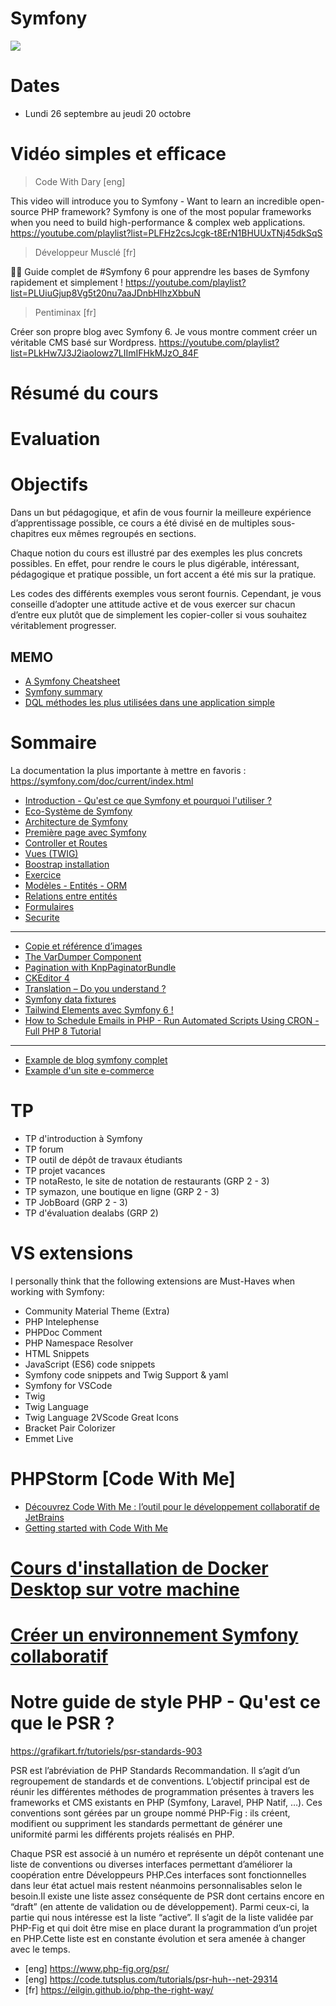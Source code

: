 <!--
https://cours.davidannebicque.fr/symfony/semestre-3/eco-systeme

https://gist.github.com/tomsihap/bbec9a89da170c7d4e02bf8046799878

https://gist.github.com/tomsihap/99b7ad51257721ee9c96bd2d95db504f

https://gist.github.com/tomsihap/e939150d64b25c7b4010c847a3e77d48

https://www.udemy.com/course/framework-symfony-de-0-a-pro/
https://gitlab.iut-clermont.uca.fr/tibertrand1/project-php-dealabs#tp-6-7-8-9-10
https://gist.github.com/tomsihap/bbec9a89da170c7d4e02bf8046799878
https://gist.github.com/tomsihap/e939150d64b25c7b4010c847a3e77d48
https://www.udemy.com/course/apprendre-symfony-par-la-creation-dun-site-ecommerce/
https://thomgo.github.io/Exercices/backend/symfony/
https://learn.web-develop.me/view/courses/symfony-5-le-guide-complet-debutants-et-intermediaires
https://github.com/search?q=symfony+cours+6&type=Repositories
https://github.com/codewithdary/symfony-6-course/tree/main
https://github.com/Alexandre-Peyron/symfony-training-course
https://github.com/Dannebicque/symfony-lp/blob/master/tp.md
https://github.com/Pierre-brtrd/Cours_Symfony_Pierre_Brtrd

-->

# Symfony

![](https://media.giphy.com/media/iFCp5vk5VXOIgDqMsM/giphy.gif)

# Dates

- Lundi 26 septembre au jeudi 20 octobre

# Vidéo simples et efficace
> Code With Dary [eng]

This video will introduce you to Symfony - Want to learn an incredible open-source PHP framework? Symfony is one of the most popular frameworks when you need to build high-performance & complex web applications.
https://youtube.com/playlist?list=PLFHz2csJcgk-t8ErN1BHUUxTNj45dkSqS

> Développeur Musclé [fr]

👨‍💻 Guide complet de #Symfony 6 pour apprendre les bases de Symfony rapidement et simplement !
https://youtube.com/playlist?list=PLUiuGjup8Vg5t20nu7aaJDnbHlhzXbbuN

> Pentiminax [fr]

Créer son propre blog avec Symfony 6. Je vous montre comment créer un véritable CMS basé sur Wordpress.
https://youtube.com/playlist?list=PLkHw7J3J2iaoIowz7LIImIFHkMJzO_84F

# Résumé du cours

# Evaluation

# Objectifs

Dans un but pédagogique, et afin de vous fournir la meilleure expérience d’apprentissage possible, ce cours a été divisé en de multiples sous-chapitres eux mêmes regroupés en sections.

Chaque notion du cours est illustré par des exemples les plus concrets possibles. En effet, pour rendre le cours le plus digérable, intéressant, pédagogique et pratique possible, un fort accent a été mis sur la pratique.

Les codes des différents exemples vous seront fournis. Cependant, je vous conseille d’adopter une attitude active et de vous exercer sur chacun d’entre eux plutôt que de simplement les copier-coller si vous souhaitez véritablement progresser.

## MEMO

- [A Symfony Cheatsheet](./memo.md)
- [Symfony summary](./symfony-summary.md)
- [DQL méthodes les plus utilisées dans une application simple](./DQL-memo.md)

# Sommaire

La documentation la plus importante à mettre en favoris : https://symfony.com/doc/current/index.html

- [Introduction - Qu'est ce que Symfony et pourquoi l'utiliser ?](./Cours/01-introduction.md)
- [Eco-Système de Symfony](./Corus/../Cours/02-eco-systeme.md)
- [Architecture de Symfony](./Cours/03-architecture.md)
- [Première page avec Symfony](./Cours/04-premiere-page.md)
- [Controller et Routes](./Cours/05-controller&routes.md)
- [Vues (TWIG)](./Cours/06-vues.md)
- [Boostrap installation](./Cours/07-boostrap.md)
- [Exercice](/Cours/08-exercice.md)
- [Modèles - Entités - ORM](./Cours/09-modele&entite&orm.md)
- [Relations entre entités](./Cours/10-relation-entity.md)
- [Formulaires](./Cours/11-formulaires.md)
- [Securite](./Cours/12-securite.md)

---

- [Copie et référence d’images](./Cours/more-add-images-webpack.md)
- [The VarDumper Component](https://symfony.com/doc/current/components/var_dumper.html#dump-examples-and-output)
- [Pagination with KnpPaginatorBundle](https://symfonycasts.com/screencast/symfony4-doctrine-relations/pagination)
- [CKEditor 4](http://www.adrientainoff.fr/blog/Integrer-un-editeur-ckeditor-dans-symfony-5-avec-code-snippet)
- [Translation – Do you understand ?](https://blog.gary-houbre.fr/developpement/symfony-translation-do-you-understand)
- [Symfony data fixtures](./Cours/more-fixture.md)
- [Tailwind Elements avec Symfony 6 !](./Cours/more-tailwind.md)
- [How to Schedule Emails in PHP - Run Automated Scripts Using CRON - Full PHP 8 Tutorial](https://youtu.be/9q1Nt6lHXq8)

---

- [Example de blog symfony complet](./ExampleBlog/readme.md)
- [Example d'un site e-commerce](./ExampleECommerce/readme.md)

<!-- 
- Formulaire avec entity et class
- Lancement CV en ligne
- Les service Symfony - Container de Services - DependencyInjection - Autowiring - CompilerPasses 
- Valider les données validator
- Bundle EasyAdmin
- Mailjet ou Swiftmailer
- Installer Stripe
- Auth 2FA
- API HTTPCLIENT
- Notification: https://yoandev.co/des-notifications-symfony-au-top-avec-notyf/ - EventDispatcher - le système d'événements
-->

# TP 

- TP d'introduction à Symfony
- TP forum
- TP outil de dépôt de travaux étudiants
- TP projet vacances 
- TP notaResto, le site de notation de restaurants (GRP 2 - 3)
- TP symazon, une boutique en ligne (GRP 2 - 3)
- TP JobBoard (GRP 2 - 3)
- TP d'évaluation dealabs (GRP 2)

<!-- form ajax -->

# VS extensions

I personally think that the following extensions are Must-Haves when working with Symfony:
- Community Material Theme (Extra)
- PHP Intelephense
- PHPDoc Comment
- PHP Namespace Resolver
- HTML Snippets
- JavaScript (ES6) code snippets
- Symfony code snippets and Twig Support & yaml
- Symfony for VSCode
- Twig
- Twig Language
- Twig Language 2VScode Great Icons
- Bracket Pair Colorizer
- Emmet Live

# PHPStorm [Code With Me]

- [Découvrez Code With Me : l’outil pour le développement collaboratif de JetBrains](https://blog.jetbrains.com/fr/blog/2020/09/29/decouvrez-code-with-me-version-eap-l-outil-pour-le-developpement-collaboratif-de-jetbrains/)
- [Getting started with Code With Me](https://www.jetbrains.com/help/idea/code-with-me.html)

# [Cours d'installation de Docker Desktop sur votre machine](../Docker/installation-docker.md)
# [Créer un environnement Symfony collaboratif](../Docker/environnement-symfony.md)

# Notre guide de style PHP -  Qu'est ce que le PSR ?

<https://grafikart.fr/tutoriels/psr-standards-903>

PSR est l’abréviation de PHP Standards Recommandation. Il s’agit d’un regroupement de standards et de conventions. L’objectif principal est de réunir les différentes méthodes de programmation présentes à travers les frameworks et CMS existants en PHP (Symfony, Laravel, PHP Natif, …). Ces conventions sont gérées par un groupe nommé PHP-Fig : ils créent, modifient ou suppriment les standards permettant de générer une uniformité parmi les différents projets réalisés en PHP.

Chaque PSR est associé à un numéro et représente un dépôt contenant une liste de conventions ou diverses interfaces permettant d’améliorer la coopération entre Développeurs PHP.Ces interfaces sont fonctionnelles dans leur état actuel mais restent néanmoins personnalisables selon le besoin.Il existe une liste assez conséquente de PSR dont certains encore en “draft” (en attente de validation ou de développement). Parmi ceux-ci, la partie qui nous intéresse est la liste “active”. Il s’agit de la liste validée par PHP-Fig et qui doit être mise en place durant la programmation d’un projet en PHP.Cette liste est en constante évolution et sera amenée à changer avec le temps.

- [eng] <https://www.php-fig.org/psr/>
- [eng] <https://code.tutsplus.com/tutorials/psr-huh--net-29314>
- [fr] <https://eilgin.github.io/php-the-right-way/>
